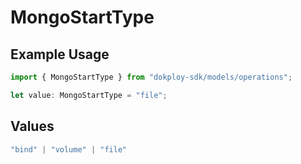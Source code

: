 # MongoStartType

## Example Usage

```typescript
import { MongoStartType } from "dokploy-sdk/models/operations";

let value: MongoStartType = "file";
```

## Values

```typescript
"bind" | "volume" | "file"
```